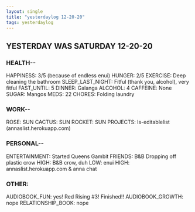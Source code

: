 ```yaml
---
layout: single
title: "yesterdaylog 12-20-20"
tags: yesterdaylog
---
```


## YESTERDAY WAS SATURDAY 12-20-20

### HEALTH--

HAPPINESS: 3/5 (because of endless enui) 
HUNGER: 2/5
EXERCISE: Deep cleaning the bathroom
SLEEP_LAST_NIGHT: Fitful (thank you, alcohol), very fitful
FAST_UNTIL: 5
DINNER: Galanga
ALCOHOL: 4
CAFFEINE: None
SUGAR: Mangos
MEDS: 22
CHORES: Folding laundry

### WORK--

ROSE: SUN
CACTUS: SUN
ROCKET: SUN
PROJECTS: ls-editablelist (annaslist.herokuapp.com)

### PERSONAL--

ENTERTAINMENT: Started Queens Gambit
FRIENDS: B&B Dropping off plastic crow
HIGH: B&B crow, duh
LOW: enui
HIGH: annaslist.herokuapp.com & anna chat

### OTHER:

AUDIOBOOK_FUN: yes! Red Rising #3! Finished!!
AUDIOBOOK_GROWTH: nope
RELATIONSHIP_BOOK: nope